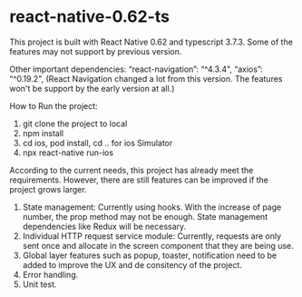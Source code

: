 # react-native-0.62-ts
This project is built with React Native 0.62 and typescript 3.7.3.
Some of the features may not support by previous version.

Other important dependencies:
“react-navigation”: “^4.3.4",
“axios”: “^0.19.2",
(React Navigation changed a lot from this version. The features won't be support by the early version at all.)

How to Run the project:
1. git clone the project to local
2. npm install
2. cd ios, pod install, cd .. for ios Simulator
3. npx react-native run-ios

According to the current needs, this project has already meet the requirements. However, there are still features can be improved if the project grows larger.
1. State management: Currently using hooks. With the increase of page number, the prop method may not be enough. State management dependencies like Redux will be necessary.
2. Individual HTTP request service module: Currently, requests are only sent once and allocate in the screen component that they are being use. 
3. Global layer features such as popup, toaster, notification need to be added to improve the UX and de consitency of the project.
4. Error handling.
5. Unit test.
